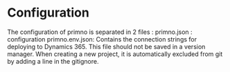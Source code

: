 # Configuration
The configuration of primno is separated in 2 files :
primno.json : configuration
primno.env.json: Contains the connection strings for deploying to Dynamics 365. This file should not be saved in a version manager. When creating a new project, it is automatically excluded from git by adding a line in the gitignore.